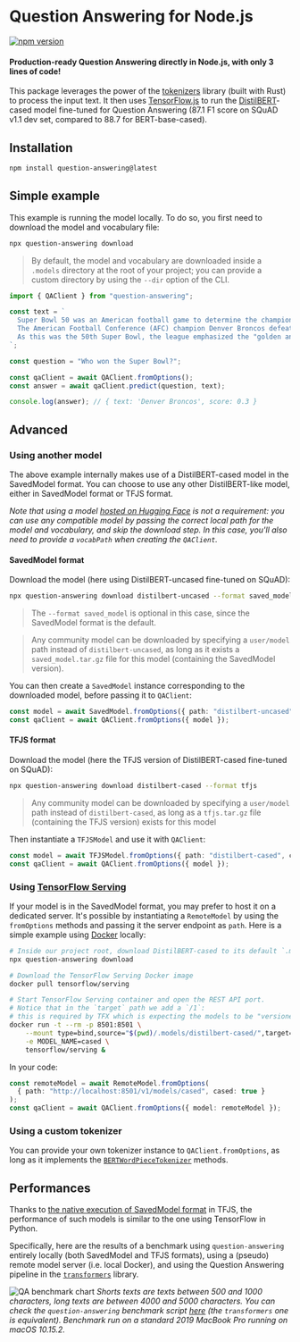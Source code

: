 # Question Answering for Node.js

[![npm version](https://badge.fury.io/js/question-answering.svg)](https://www.npmjs.com/package/question-answering)

#### Production-ready Question Answering directly in Node.js, with only 3 lines of code!

This package leverages the power of the [tokenizers](https://github.com/huggingface/tokenizers) library (built with Rust) to process the input text. It then uses [TensorFlow.js](https://www.tensorflow.org/js) to run the [DistilBERT](https://arxiv.org/abs/1910.01108)-cased model fine-tuned for Question Answering (87.1 F1 score on SQuAD v1.1 dev set, compared to 88.7 for BERT-base-cased).

## Installation

```bash
npm install question-answering@latest
```

## Simple example

This example is running the model locally. To do so, you first need to download the model and vocabulary file:
```bash
npx question-answering download
```

> By default, the model and vocabulary are downloaded inside a `.models` directory at the root of your project; you can provide a custom directory by using the `--dir` option of the CLI.

```typescript
import { QAClient } from "question-answering";

const text = `
  Super Bowl 50 was an American football game to determine the champion of the National Football League (NFL) for the 2015 season.
  The American Football Conference (AFC) champion Denver Broncos defeated the National Football Conference (NFC) champion Carolina Panthers 24–10 to earn their third Super Bowl title. The game was played on February 7, 2016, at Levi's Stadium in the San Francisco Bay Area at Santa Clara, California.
  As this was the 50th Super Bowl, the league emphasized the "golden anniversary" with various gold-themed initiatives, as well as temporarily suspending the tradition of naming each Super Bowl game with Roman numerals (under which the game would have been known as "Super Bowl L"), so that the logo could prominently feature the Arabic numerals 50.
`;

const question = "Who won the Super Bowl?";

const qaClient = await QAClient.fromOptions();
const answer = await qaClient.predict(question, text);

console.log(answer); // { text: 'Denver Broncos', score: 0.3 }
```

## Advanced

### Using another model

The above example internally makes use of a DistilBERT-cased model in the SavedModel format. You can choose to use any other DistilBERT-like model, either in SavedModel format or TFJS format.

_Note that using a model [hosted on Hugging Face](https://huggingface.co/models) is not a requirement: you can use any compatible model by passing the correct local path for the model and vocabulary, and skip the download step. In this case, you'll also need to provide a `vocabPath` when creating the `QAClient`._

#### SavedModel format

Download the model (here using DistilBERT-uncased fine-tuned on SQuAD):
```bash
npx question-answering download distilbert-uncased --format saved_model
```

> The `--format saved_model` is optional in this case, since the SavedModel format is the default.

> Any community model can be downloaded by specifying a `user/model` path instead of `distilbert-uncased`, as long as it exists a `saved_model.tar.gz` file for this model (containing the SavedModel version).

You can then create a `SavedModel` instance corresponding to the downloaded model, before passing it to `QAClient`:
```typescript
const model = await SavedModel.fromOptions({ path: "distilbert-uncased", cased: false });
const qaClient = await QAClient.fromOptions({ model });
```

#### TFJS format

Download the model (here the TFJS version of DistilBERT-cased fine-tuned on SQuAD):
```bash
npx question-answering download distilbert-cased --format tfjs
```

> Any community model can be downloaded by specifying a `user/model` path instead of `distilbert-cased`, as long as a `tfjs.tar.gz` file (containing the TFJS version) exists for this model

Then instantiate a `TFJSModel` and use it with `QAClient`:
```typescript
const model = await TFJSModel.fromOptions({ path: "distilbert-cased", cased: true });
const qaClient = await QAClient.fromOptions({ model });
```

<a name="remote-model"></a>
### Using [TensorFlow Serving](https://www.tensorflow.org/tfx/guide/serving)

If your model is in the SavedModel format, you may prefer to host it on a dedicated server. It's possible by instantiating a `RemoteModel` by using the `fromOptions` methods and passing it the server endpoint as `path`. Here is a simple example using [Docker](https://www.tensorflow.org/tfx/serving/docker) locally:

```bash
# Inside our project root, download DistilBERT-cased to its default `.models` location
npx question-answering download

# Download the TensorFlow Serving Docker image
docker pull tensorflow/serving

# Start TensorFlow Serving container and open the REST API port.
# Notice that in the `target` path we add a `/1`:
# this is required by TFX which is expecting the models to be "versioned"
docker run -t --rm -p 8501:8501 \
    --mount type=bind,source="$(pwd)/.models/distilbert-cased/",target="/models/cased/1" \
    -e MODEL_NAME=cased \
    tensorflow/serving &
```

In your code:

```typescript
const remoteModel = await RemoteModel.fromOptions(
  { path: "http://localhost:8501/v1/models/cased", cased: true }
);
const qaClient = await QAClient.fromOptions({ model: remoteModel });
```

### Using a custom tokenizer

You can provide your own tokenizer instance to `QAClient.fromOptions`, as long as it implements the [`BERTWordPieceTokenizer`](https://github.com/huggingface/tokenizers/blob/master/bindings/node/lib/implementations/tokenizers/bert-wordpiece.tokenizer.ts) methods.

## Performances

Thanks to [the native execution of SavedModel format](https://groups.google.com/a/tensorflow.org/d/msg/tfjs/Xtf6s1Bpkr0/7-Eqn8soAwAJ) in TFJS, the performance of such models is similar to the one using TensorFlow in Python.

Specifically, here are the results of a benchmark using `question-answering` entirely locally (both SavedModel and TFJS formats), using a (pseudo) remote model server (i.e. local Docker), and using the Question Answering pipeline in the [`transformers`](https://github.com/huggingface/transformers) library.

![QA benchmark chart](https://docs.google.com/spreadsheets/d/e/2PACX-1vRCprbDB9T8nwdOpRv2pmlOXWKw3vVOx5P2jbn7hipjCyaGRuQS3u5KWpE7ux5Q0jbqT9HFVMivkI4x/pubchart?oid=2051609279&format=image)
_Shorts texts are texts between 500 and 1000 characters, long texts are between 4000 and 5000 characters. You can check the `question-answering` benchmark script [here](./scripts/benchmark.js) (the `transformers` one is equivalent). Benchmark run on a standard 2019 MacBook Pro running on macOS 10.15.2._
